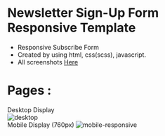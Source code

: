 # Newsletter Sign-Up Form Responsive Template 
- Responsive Subscribe Form <br>
- Created by using html, css(scss), javascript.
- All screenshots <a href="https://github.com/alihogl/Newsletter-Sign-Up-Form/tree/main/assets/screenshot">Here </a>

# Pages : 
Desktop Display
<br>
![desktop](https://github.com/alihogl/Newsletter-Sign-Up-Form/assets/153857097/2ee246cd-e519-47cf-8969-4174bf5be6c4)
<br>
Mobile Display (760px)
![mobile-responsive](https://github.com/alihogl/Newsletter-Sign-Up-Form/assets/153857097/31914eaf-07e1-41d3-9cb6-81d2a2066510)




